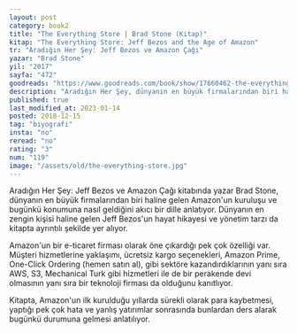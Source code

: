 ```yaml
---
layout: post  
category: book2  
title: "The Everything Store | Brad Stone (Kitap)"  
kitap: "The Everything Store: Jeff Bezos and the Age of Amazon"  
tr: "Aradığın Her Şey: Jeff Bezos ve Amazon Çağı"  
yazar: "Brad Stone"  
yil: "2017"  
sayfa: "472"  
goodreads: "https://www.goodreads.com/book/show/17660462-the-everything-store"
description: "Aradığın Her Şey, dünyanın en büyük firmalarından biri haline gelen Amazon'un kuruluşunu ve bugünkü konumuna nasıl geldiğini anlatıyor."
published: true
last_modified_at: 2023-01-14
posted: 2018-12-15
tag: "biyografi"
insta: "no"
reread: "no"
rating: "3"
num: "119"
image: "/assets/old/the-everything-store.jpg"
---
```


Aradığın Her Şey: Jeff Bezos ve Amazon Çağı kitabında yazar Brad Stone, dünyanın en büyük firmalarından biri haline gelen Amazon'un kuruluşu ve bugünkü konumuna nasıl geldiğini akıcı bir dille anlatıyor. Dünyanın en zengin kişisi haline gelen Jeff Bezos'un hayat hikayesi ve yönetim tarzı da kitapta ayrıntılı şekilde yer alıyor.  
  
Amazon'un bir e-ticaret firması olarak öne çıkardığı pek çok özelliği var. Müşteri hizmetlerine yaklaşımı, ücretsiz kargo seçenekleri, Amazon Prime, One-Click Ordering (hemen satın al), gibi sektöre kazandırdıklarının yanı sıra AWS, S3, Mechanical Turk gibi hizmetleri ile de bir perakende devi olmasının yanı sıra bir teknoloji firması da olduğunu kanıtlıyor.  
  
Kitapta, Amazon'un ilk kurulduğu yıllarda sürekli olarak para kaybetmesi, yaptığı pek çok hata ve yanlış yatırımlar sonrasında bunlardan ders alarak bugünkü durumuna gelmesi anlatılıyor.  
 
